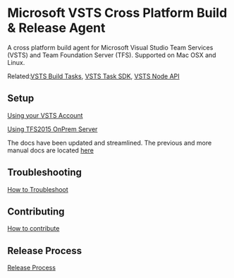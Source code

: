 # Microsoft VSTS Cross Platform Build & Release Agent

A cross platform build agent for Microsoft Visual Studio Team Services (VSTS) and Team Foundation Server (TFS).  Supported on Mac OSX and Linux.

Related:[VSTS Build Tasks](https://github.com/Microsoft/vso-agent-tasks), [VSTS Task SDK](https://github.com/Microsoft/vsts-task-lib), [VSTS Node API](https://github.com/Microsoft/vso-node-api)

## Setup

[Using your VSTS Account](docs/vsts.md)

[Using TFS2015 OnPrem Server](docs/vsts.md)

The docs have been updated and streamlined.  The previous and more manual docs are located [here](docs/old.md)

## Troubleshooting

[How to Troubleshoot](docs/troubleshooting.md)

## Contributing

[How to contribute](docs/contribute.md)

## Release Process

[Release Process](docs/releases.md)